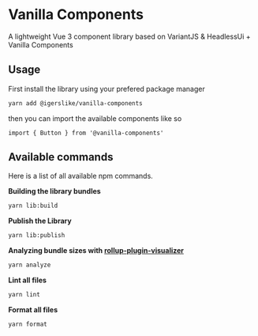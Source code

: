 # Vanilla Components

A lightweight Vue 3 component library based on VariantJS & HeadlessUi + Vanilla Components


## Usage

First install the library using your prefered package manager

```bash
yarn add @igerslike/vanilla-components
```

then you can import the available components like so

```vue
import { Button } from '@vanilla-components'
```

## Available commands

Here is a list of all available npm commands.

**Building the library bundles**

```bash
yarn lib:build
```

**Publish the Library**

```bash
yarn lib:publish
```

**Analyzing bundle sizes with [rollup-plugin-visualizer](https://github.com/btd/rollup-plugin-visualizer)**

```bash
yarn analyze
```

**Lint all files**

```bash
yarn lint
```

**Format all files**
```bash
yarn format
```

